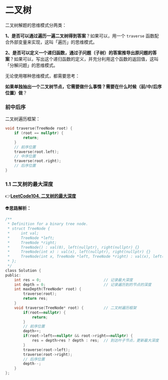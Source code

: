 # 二叉树

二叉树解题的思维模式分两类：

**1、是否可以通过遍历一遍二叉树得到答案**？如果可以，用一个 `traverse` 函数配合外部变量来实现，这叫「遍历」的思维模式。

**2、是否可以定义一个递归函数，通过子问题（子树）的答案推导出原问题的答案**？如果可以，写出这个递归函数的定义，并充分利用这个函数的返回值，这叫「分解问题」的思维模式。

无论使用哪种思维模式，都需要思考：

**如果单独抽出一个二叉树节点，它需要做什么事情？需要在什么时候（前/中/后序位置）做**？

### 前中后序

二叉树遍历框架：

```c++
void traverse(TreeNode root) {
    if (root == nullptr) {
        return;
    }
    // 前序位置
    traverse(root.left);
    // 中序位置
    traverse(root.right);
    // 后序位置
}
```

### 1.1 二叉树的最大深度

:point_right:[**LeetCode104. 二叉树的最大深度**](https://leetcode.cn/problems/maximum-depth-of-binary-tree/description/) 

:alien:**思路解析：** 

```C
/**
 * Definition for a binary tree node.
 * struct TreeNode {
 *     int val;
 *     TreeNode *left;
 *     TreeNode *right;
 *     TreeNode() : val(0), left(nullptr), right(nullptr) {}
 *     TreeNode(int x) : val(x), left(nullptr), right(nullptr) {}
 *     TreeNode(int x, TreeNode *left, TreeNode *right) : val(x), left(left), right(right) {}
 * };
 */
class Solution {
public:
    int res = 0;							// 记录最大深度
    int depth = 0;							// 记录遍历到的节点的深度
    int maxDepth(TreeNode* root) {
        traverse(root);
        return res;
    }
    void traverse(TreeNode* root) {			// 二叉树遍历框架
        if(root==nullptr) {
            return;
        }
        // 前序位置
        depth++;
        if(root->left==nullptr && root->right==nullptr) {
            res = depth>res ? depth : res;	// 到达叶子节点，更新最大深度
        }
        traverse(root->left);
        traverse(root->right);
        // 后序位置
        depth--;
    }
};
```

